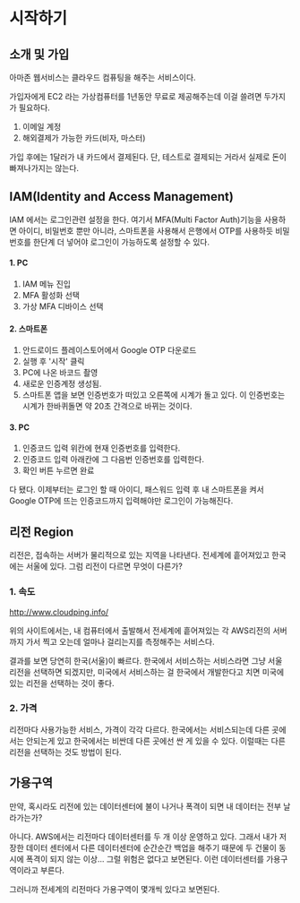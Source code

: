 # 시작하기



## 소개 및 가입

아마존 웹서비스는 클라우드 컴퓨팅을 해주는 서비스이다. 

가입자에게 EC2 라는 가상컴퓨터를 1년동안 무료로 제공해주는데 이걸 쓸려면 두가지가 필요하다. 

1. 이메일 계정
2. 해외결제가 가능한 카드(비자, 마스터)

가입 후에는 1달러가 내 카드에서 결제된다.  단, 테스트로 결제되는 거라서 실제로 돈이 빠져나가지는 않는다. 



## IAM(Identity and Access Management) 

IAM 에서는 로그인관련 설정을 한다. 여기서 MFA(Multi Factor Auth)기능을 사용하면 아이디, 비밀번호 뿐만 아니라, 스마트폰을 사용해서 은행에서 OTP를 사용하듯 비밀번호를 한단계 더 넣어야 로그인이 가능하도록 설정할 수 있다. 



#### 1. PC

1. IAM 메뉴 진입
2. MFA 활성화 선택
3. 가상 MFA 디바이스 선택



#### 2. 스마트폰

1. 안드로이드 플레이스토어에서 Google OTP 다운로드 
2. 실행 후 '시작' 클릭
3. PC에 나온 바코드 촬영
4. 새로운 인증계정 생성됨.
5. 스마트폰 앱을 보면 인증번호가 떠있고 오른쪽에 시계가 돌고 있다. 이 인증번호는 시계가 한바퀴돌면 약 20초 간격으로 바뀌는 것이다.



#### 3. PC

1. 인증코드 입력 위칸에 현재 인증번호를 입력한다. 
2. 인증코드 입력 아래칸에 그 다음번 인증번호를 입력한다. 
3. 확인 버튼 누르면 완료



다 됐다. 이제부터는 로그인 할 때 아이디, 패스워드 입력 후 내 스마트폰을 켜서 Google OTP에 뜨는 인증코드까지 입력해야만 로그인이 가능해진다.



## 리전 Region

리전은, 접속하는 서버가 물리적으로 있는 지역을 나타낸다. 전세계에 흩어져있고 한국에는 서울에 있다. 그럼 리전이 다르면 무엇이 다른가?

### 1. 속도 

http://www.cloudping.info/

위의 사이트에서는, 내 컴퓨터에서 출발해서 전세계에 흩어져있는 각 AWS리전의 서버까지 가서 찍고 오는데 얼마나 걸리는지를 측정해주는 서비스다. 

결과를 보면 당연히 한국(서울)이 빠르다. 한국에서 서비스하는 서비스라면 그냥 서울 리전을 선택하면 되겠지만, 미국에서 서비스하는 걸 한국에서 개발한다고 치면 미국에 있는 리전을 선택하는 것이 좋다. 



### 2. 가격

리전마다 사용가능한 서비스, 가격이 각각 다르다. 한국에서는 서비스되는데 다른 곳에서는 안되는게 있고 한국에서는 비싼데 다른 곳에선 싼 게 있을 수 있다. 이럴때는 다른 리전을 선택하는 것도 방법이 된다. 



## 가용구역

만약, 혹시라도 리전에 있는 데이터센터에 불이 나거나 폭격이 되면 내 데이터는 전부 날라가는가? 

아니다. AWS에서는 리전마다 데이터센터를 두 개 이상 운영하고 있다. 그래서 내가 저장한 데이터 센터에서 다른 데이터센터에 순간순간 백업을 해주기 때문에 두 건물이 동시에 폭격이 되지 않는 이상... 그럴 위험은 없다고 보면된다. 이런 데이터센터를 가용구역이라고 부른다. 

그러니까 전세계의 리전마다 가용구역이 몇개씩 있다고 보면된다. 